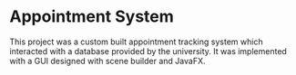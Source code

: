 # Appointment System
This project was a custom built appointment tracking system which interacted with a database provided by the university. It was implemented with a GUI designed with scene builder and JavaFX.

